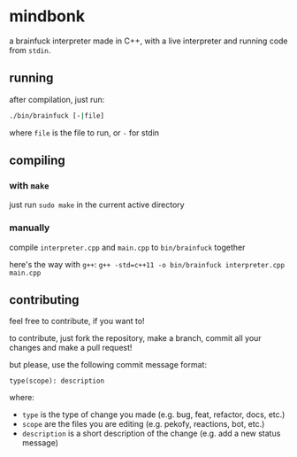 # mindbonk
a brainfuck interpreter made in C++, with a live interpreter and running code from `stdin`.


## running
after compilation, just run:
```sh
./bin/brainfuck [-|file]
```
where `file` is the file to run, or `-` for stdin


## compiling

### with `make`
just run `sudo make` in the current active directory

### manually
compile `interpreter.cpp` and `main.cpp` to `bin/brainfuck` together

here's the way with `g++`: `g++ -std=c++11 -o bin/brainfuck interpreter.cpp main.cpp`

## contributing
feel free to contribute, if you want to!

to contribute, just fork the repository, make a branch, commit all your changes and make a pull request!

but please, use the following commit message format:
```
type(scope): description
```

where:
- `type` is the type of change you made (e.g. bug, feat, refactor, docs, etc.)
- `scope` are the files you are editing (e.g. pekofy, reactions, bot, etc.)
- `description` is a short description of the change (e.g. add a new status message)
